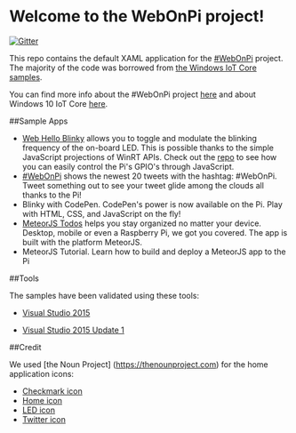 # Welcome to the WebOnPi project!

[![Gitter](https://badges.gitter.im/MicrosoftEdge/WebOnPi.svg)](https://gitter.im/MicrosoftEdge/WebOnPi?utm_source=badge&utm_medium=badge&utm_campaign=pr-badge)

This repo contains the default XAML application for the [#WebOnPi](https://twitter.com/search?f=tweets&vertical=default&q=%23WebOnPi) project. The majority of the code was borrowed from [the Windows IoT Core samples](https://github.com/ms-iot/samples/tree/develop/IoTCoreDefaultApp).

You can find more info about the #WebOnPi project [here](http://aka.ms/webonpi) and about Windows 10 IoT Core [here](http://windowsondevices.com).

##Sample Apps

- [Web Hello Blinky](https://github.com/seksenov/WebHelloBlinky) allows you to toggle and modulate the blinking frequency of the on-board LED. This is possible thanks to the simple JavaScript projections of WinRT APIs. Check out the [repo](https://github.com/seksenov/WebHelloBlinky) to see how you can easily control the Pi's GPIO's through JavaScript. 
- [#WebOnPi](https://github.com/csuwildcat/webonpi) shows the newest 20 tweets with the hashtag: #WebOnPi. Tweet something out to see your tweet glide among the clouds all thanks to the Pi! 
- Blinky with CodePen. CodePen's power is now available on the Pi. Play with HTML, CSS, and JavaScript on the fly! 
- [MeteorJS Todos](https://github.com/seksenov/WindowsToDos) helps you stay organized no matter your device. Desktop, mobile or even a Raspberry Pi, we got you covered. The app is built with the platform MeteorJS. 
- MeteorJS Tutorial. Learn how to build and deploy a MeteorJS app to the Pi 

##Tools

The samples have been validated using these tools:

* [Visual Studio 2015](http://go.microsoft.com/fwlink/?LinkID=534599)

* [Visual Studio 2015 Update 1](http://go.microsoft.com/fwlink/?LinkID=691134)

##Credit

We used [the Noun Project] (https://thenounproject.com) for the home application icons:

 - [Checkmark icon](https://thenounproject.com/search/?q=checkmarks&i=308000) 
 - [Home icon](https://thenounproject.com/search/?q=home&i=11792)
 - [LED icon](https://thenounproject.com/search/?q=led&i=23393)
 - [Twitter icon](https://thenounproject.com/search/?q=twitter&i=175680)  

